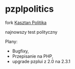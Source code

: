 # pzplpolitics
fork [Kasztan Politika](https://github.com/Kasztan-Corporation/kasztanpolitics)

najnowszy test polityczny

Plany:
- Bugfixy,
- Przepisanie na PHP,
- upgrade pzplui z 2.0 na 2.3.1
